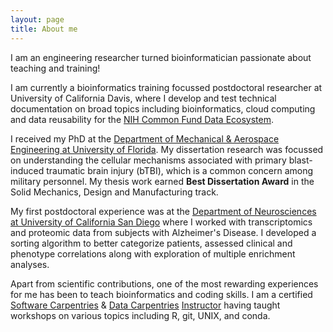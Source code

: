 ```yaml
---
layout: page
title: About me
---
```


I am an engineering researcher turned bioinformatician passionate about teaching and training!

I am currently a bioinformatics training focussed postdoctoral researcher at University of California Davis, where I develop and test technical documentation on broad topics including bioinformatics, cloud computing and data reusability for the [NIH Common Fund Data Ecosystem](https://nih-cfde.org/).

I received my PhD at the [Department of Mechanical & Aerospace Engineering at University of Florida](https://mae.ufl.edu). My dissertation research was focussed on understanding the cellular mechanisms associated with primary blast-induced traumatic brain injury (bTBI), which is a common concern among military personnel. My thesis work earned **Best Dissertation Award** in the Solid Mechanics, Design and Manufacturing track.

My first postdoctoral experience was at the [Department of Neurosciences at University of California San Diego](https://medschool.ucsd.edu/som/neurosciences/Pages/default.aspx) where I worked with transcriptomics and proteomic data from subjects with Alzheimer's Disease. I developed a sorting algorithm to better categorize patients, assessed clinical and phenotype correlations along with exploration of multiple enrichment analyses.

Apart from scientific contributions, one of the most rewarding experiences for me has been to teach bioinformatics and coding skills. I am a certified [Software Carpentries](https://software-carpentry.org) & [Data Carpentries](https://datacarpentry.org) [Instructor](https://carpentries.org/become-instructor/) having taught workshops on various topics including R, git, UNIX, and conda.
